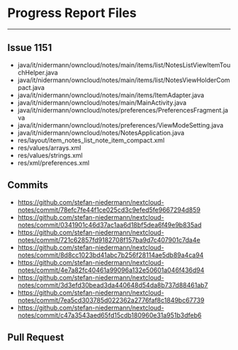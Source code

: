# Progress Report Files
-----------------------

## Issue 1151

- java/it/nidermann/owncloud/notes/main/items/list/NotesListViewItemTouchHelper.java
- java/it/nidermann/owncloud/notes/main/items/list/NotesViewHolderCompact.java
- java/it/nidermann/owncloud/notes/main/items/ItemAdapter.java
- java/it/nidermann/owncloud/notes/main/MainActivity.java
- java/it/nidermann/owncloud/notes/preferences/PreferencesFragment.java
- java/it/nidermann/owncloud/notes/preferences/ViewModeSetting.java
- java/it/nidermann/owncloud/notes/NotesApplication.java
- res/layout/item_notes_list_note_item_compact.xml
- res/values/arrays.xml
- res/values/strings.xml
- res/xml/preferences.xml

## Commits

- https://github.com/stefan-niedermann/nextcloud-notes/commit/78efc7fe44f1ce025cd3c9efed5fe9667294d859
- https://github.com/stefan-niedermann/nextcloud-notes/commit/0341901c46d37ac1aa6d18bf5dea6f49e9b835ad
- https://github.com/stefan-niedermann/nextcloud-notes/commit/721c62857fd9182708f157ba9d7c407901c7da4e
- https://github.com/stefan-niedermann/nextcloud-notes/commit/8d8cc1023bd41abc7b256f28114ae5db89a4ca94
- https://github.com/stefan-niedermann/nextcloud-notes/commit/4e7a82fc40461a99096a132e50601a046f436d94
- https://github.com/stefan-niedermann/nextcloud-notes/commit/3d3efd30bead3da440648d54da8b737d88461ab7
- https://github.com/stefan-niedermann/nextcloud-notes/commit/7ea5cd303785d022362a2776faf8c1849bc67739
- https://github.com/stefan-niedermann/nextcloud-notes/commit/c47a3543aed65fd15cdb180960e31a951b3dfeb6

## Pull Request